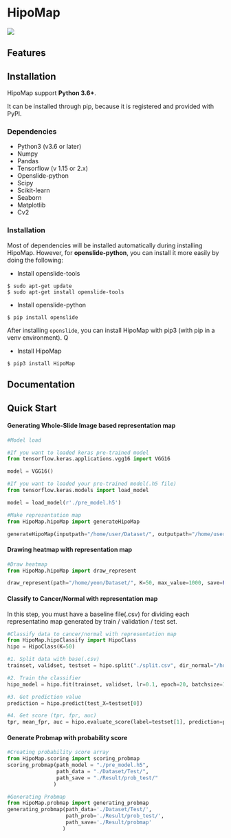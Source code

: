 # HipoMap

![](Capture.PNG)


## Features


## Installation
HipoMap support **Python 3.6+**.

It can be installed through pip, because it is registered and provided with PyPI.

### Dependencies

* Python3 (v3.6 or later)
* Numpy
* Pandas
* Tensorflow (v 1.15 or 2.x)
* Openslide-python
* Scipy
* Scikit-learn
* Seaborn
* Matplotlib
* Cv2

### Installation

Most of dependencies will be installed automatically during installing HipoMap. However, for **openslide-python**, 
you can install it more easily by doing the following:

* Install openslide-tools
```
$ sudo apt-get update
$ sudo apt-get install openslide-tools
```
* Install openslide-python
```
$ pip install openslide
```

After installing ``openslide``, you can install HipoMap with pip3 (with pip in a venv environment).
 Q
* Install HipoMap
```
$ pip3 install HipoMap
```

## Documentation

## Quick Start

#### Generating Whole-Slide Image based representation map 
```python
#Model load

#If you want to loaded keras pre-trained model
from tensorflow.keras.applications.vgg16 import VGG16

model = VGG16()

#If you want to loaded your pre-trained model(.h5 file)
from tensorflow.keras.models import load_model 

model = load_model(r'./pre_model.h5')

#Make representation map
from HipoMap.hipoMap import generateHipoMap

generateHipoMap(inputpath="/home/user/Dataset/", outputpath="/home/user/Rep/", model = model, layer_name="block5_conv3", patch_size=(224, 224))

```
#### Drawing heatmap with representation map
```python
#Draw heatmap
from HipoMap.hipoMap import draw_represent

draw_represent(path="/home/yeon/Dataset/", K=50, max_value=1000, save=False)
```

#### Classify to Cancer/Normal with representation map

In this step, you must have a baseline file(.csv) for dividing each representatino map generated by train / validation / test set.
```python
#Classify data to cancer/normal with representation map
from HipoMap.hipoClassify import HipoClass
hipo = HipoClass(K=50)

#1. Split data with base(.csv) 
trainset, validset, testset = hipo.split("./split.csv", dir_normal="/home/user/Dataset/Normal/", dir_cancer="/home/user/Dataset/Cancer")

#2. Train the classifier
hipo_model = hipo.fit(trainset, validset, lr=0.1, epoch=20, batchsize=1, activation_size=196)

#3. Get prediction value
prediction = hipo.predict(test_X=testset[0])

#4. Get score (tpr, fpr, auc)
tpr, mean_fpr, auc = hipo.evaluate_score(label=testset[1], prediction=prediction)
```

#### Generate Probmap with probability score
```python
#Creating probability score array 
from HipoMap.scoring import scoring_probmap
scoring_probmap(path_model = "./pre_model.h5",
                path_data = "./Dataset/Test/",
                path_save = "./Result/prob_test/" 
               )

#Generating Probmap
from HipoMap.probmap import generating_probmap
generating_probmap(path_data='./Dataset/Test/',
                   path_prob='./Result/prob_test/',
                   path_save='./Result/probmap'
                  )
```
